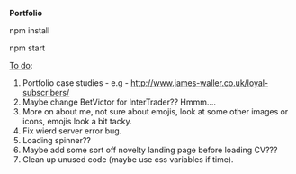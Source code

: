 <strong>Portfolio</strong>


npm install


npm start


<u>To do</u>:

1. Portfolio case studies - e.g - http://www.james-waller.co.uk/loyal-subscribers/
2. Maybe change BetVictor for InterTrader?? Hmmm....
3. More on about me, not sure about emojis, look at some other images or icons, emojis look a bit tacky.
4. Fix wierd server error bug. 
5. Loading spinner??
6. Maybe add some sort off novelty landing page before loading CV???
7. Clean up unused code (maybe use css variables if time).
